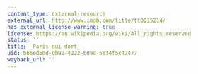 ```yaml
---
content_type: external-resource
external_url: http://www.imdb.com/title/tt0015214/
has_external_license_warning: true
license: https://en.wikipedia.org/wiki/All_rights_reserved
status: ''
title: _Paris qui dort_
uid: bb6ed50d-0b92-4222-bd9d-5834f5c42477
wayback_url: ''
---
```

